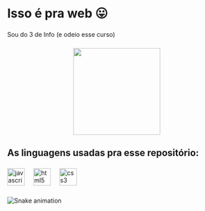 <h1 align="left">Isso é pra web 😛</h1>

###

<p align="left">Sou do 3 de Info (e odeio esse curso)</p>

###

<div align="center">
  <img height="200" src="https://i.pinimg.com/originals/c8/e1/57/c8e15787a56cba7278146d79c93fd7bc.gif"  />
</div>

###

<h2 align="left">As linguagens usadas pra esse repositório:</h2>

###

<div align="left">
  <img src="https://cdn.jsdelivr.net/gh/devicons/devicon/icons/javascript/javascript-original.svg" height="40" alt="javascript logo"  />
  <img width="12" />
  <img src="https://cdn.jsdelivr.net/gh/devicons/devicon/icons/html5/html5-original.svg" height="40" alt="html5 logo"  />
  <img width="12" />
  <img src="https://cdn.jsdelivr.net/gh/devicons/devicon/icons/css3/css3-original.svg" height="40" alt="css3 logo"  />
</div>

###

<img src="https://raw.githubusercontent.com/jynzersos/jynzersos/output/snake.svg" alt="Snake animation" />

###
